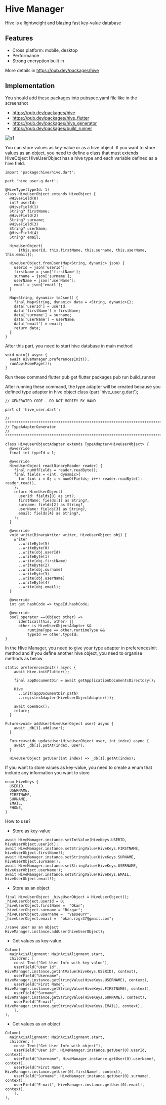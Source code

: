 # Hive Manager

Hive is a lightweight and blazing fast key-value database

## Features
- Cross platform: mobile, desktop
- Performance 
- Strong encryption built in

More details in https://pub.dev/packages/hive

## Implementation
You should add these packages into pubspec.yaml file like in the screenshot
- https://pub.dev/packages/hive
- https://pub.dev/packages/hive_flutter
- https://pub.dev/packages/hive_generator
- https://pub.dev/packages/build_runner

![s1](https://user-images.githubusercontent.com/67058617/155972904-f51593a0-c23a-4435-9bda-c5f0b1ffa527.png)

You can store values as key-value or as a hive object. If you want to store values as an object, you need to define a class that must extends HiveObject
HiveUserObject has a hive type and each variable defined as a hive field.

```
import 'package:hive/hive.dart';

part 'hive_user.g.dart';

@HiveType(typeId: 1)
class HiveUserObject extends HiveObject {
  @HiveField(0)
  int? userId;
  @HiveField(1)
  String? firstName;
  @HiveField(2)
  String? surname;
  @HiveField(3)
  String? userName;
  @HiveField(4)
  String? email;

  HiveUserObject(
      {this.userId, this.firstName, this.surname, this.userName, this.email});

  HiveUserObject.fromJson(Map<String, dynamic> json) {
    userId = json['userId'];
    firstName = json['firstName'];
    surname = json['surname'];
    userName = json['userName'];
    email = json['email'];
  }

  Map<String, dynamic> toJson() {
    final Map<String, dynamic> data = <String, dynamic>{};
    data['userId'] = userId;
    data['firstName'] = firstName;
    data['surname'] = surname;
    data['userName'] = userName;
    data['email'] = email;
    return data;
  }
}
```

After this part, you need to start hive database in main method
```
void main() async {
  await HiveManager.preferencesInit();
  runApp(HomePage());
}
```

Run these command
flutter pub get
flutter packages pub run build_runner

After running these command, the type adapter will be created because you defined type adapter in hive object class (part 'hive_user.g.dart');
```
// GENERATED CODE - DO NOT MODIFY BY HAND

part of 'hive_user.dart';

// **************************************************************************
// TypeAdapterGenerator
// **************************************************************************

class HiveUserObjectAdapter extends TypeAdapter<HiveUserObject> {
  @override
  final int typeId = 1;

  @override
  HiveUserObject read(BinaryReader reader) {
    final numOfFields = reader.readByte();
    final fields = <int, dynamic>{
      for (int i = 0; i < numOfFields; i++) reader.readByte(): reader.read(),
    };
    return HiveUserObject(
      userId: fields[0] as int?,
      firstName: fields[1] as String?,
      surname: fields[2] as String?,
      userName: fields[3] as String?,
      email: fields[4] as String?,
    );
  }

  @override
  void write(BinaryWriter writer, HiveUserObject obj) {
    writer
      ..writeByte(5)
      ..writeByte(0)
      ..write(obj.userId)
      ..writeByte(1)
      ..write(obj.firstName)
      ..writeByte(2)
      ..write(obj.surname)
      ..writeByte(3)
      ..write(obj.userName)
      ..writeByte(4)
      ..write(obj.email);
  }

  @override
  int get hashCode => typeId.hashCode;

  @override
  bool operator ==(Object other) =>
      identical(this, other) ||
      other is HiveUserObjectAdapter &&
          runtimeType == other.runtimeType &&
          typeId == other.typeId;
}
```
In the Hive Manager, you need to give your type adapter in preferencesInit method and if you define another hive object, you need to organise methods as below
```
static preferencesInit() async {
    await Hive.initFlutter();

    final appDocumentDir = await getApplicationDocumentsDirectory();

    Hive
      ..init(appDocumentDir.path)
      ..registerAdapter(HiveUserObjectAdapter());

    await openBox();
    return;
  }
```
```
Future<void> addUser(HiveUserObject user) async {
    await _db[1].add(user);
  }

  Future<void> updateUser(HiveUserObject user, int index) async {
    await _db[1].putAt(index, user);
  }

  HiveUserObject getUser(int index) => _db[1].getAt(index);
```
If you want to store values as key-value, you need to create a enum that include any information you want to store
```
enum HiveKeys {
  USERID,
  USERNAME,
  FIRSTNAME,
  SURNAME,
  EMAIL,
  PHONE,
}
```
How to use?
- Store as key-value
```
await HiveManager.instance.setIntValue(HiveKeys.USERID, hiveUserObject.userId!);
await HiveManager.instance.setStringValue(HiveKeys.FIRSTNAME, hiveUserObject.firstName!);
await HiveManager.instance.setStringValue(HiveKeys.SURNAME, hiveUserObject.surname!);
await HiveManager.instance.setStringValue(HiveKeys.USERNAME, hiveUserObject.userName!);
await HiveManager.instance.setStringValue(HiveKeys.EMAIL, hiveUserObject.email!);
```
- Store as an object
```
final HiveUserObject _hiveUserObject = HiveUserObject();
_hiveUserObject.userId = 0;
_hiveUserObject.firstName =  "Okan";
_hiveUserObject.surname = "Rüzgar";
_hiveUserObject.username =  "Vasseurr";
_hiveUserObject.email =  "okan.rzgr37@gmail.com";

//save user as an object
HiveManager.instance.addUser(hiveUserObject);
 ```

- Get values as key-value
```
Column(
  mainAxisAlignment: MainAxisAlignment.start,
  children: [
    const Text("Get User Info with key-value"),
    userField("User Id", HiveManager.instance.getIntValue(HiveKeys.USERID), context),
    userField("Username", HiveManager.instance.getStringValue(HiveKeys.USERNAME), context),
    userField("First Name", HiveManager.instance.getStringValue(HiveKeys.FIRSTNAME), context),
    userField("Surname", HiveManager.instance.getStringValue(HiveKeys.SURNAME), context),
    userField("E-mail", HiveManager.instance.getStringValue(HiveKeys.EMAIL), context),
    ],
),
```
- Get values as an object
```
Column(
  mainAxisAlignment: MainAxisAlignment.start,
  children: [
    const Text("Get User Info with object"),
    userField("User Id", HiveManager.instance.getUser(0).userId, context),
    userField("Username", HiveManager.instance.getUser(0).userName!, context),
    userField("First Name", HiveManager.instance.getUser(0).firstName!, context),
    userField("Surname", HiveManager.instance.getUser(0).surname!, context),
    userField("E-mail", HiveManager.instance.getUser(0).email!, context),
    ],
),
 ```
